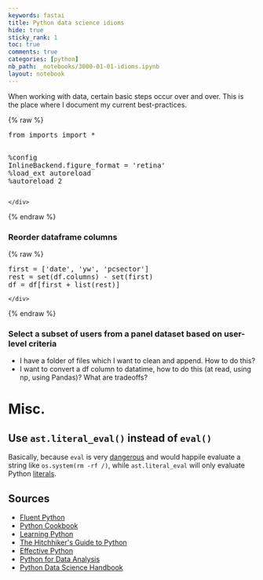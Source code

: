 ```yaml
---
keywords: fastai
title: Python data science idioms
hide: true
sticky_rank: 1
toc: true
comments: true
categories: [python]
nb_path: _notebooks/3000-01-01-idioms.ipynb
layout: notebook
---
```


<!--
#################################################
### THIS FILE WAS AUTOGENERATED! DO NOT EDIT! ###
#################################################
# file to edit: _notebooks/3000-01-01-idioms.ipynb
-->

<div class="container" id="notebook-container">
        
<div class="cell border-box-sizing text_cell rendered"><div class="inner_cell">
<div class="text_cell_render border-box-sizing rendered_html">
<p>When working with data, certain basic steps occur over and over. This is the place where I document my current best-practices.</p>

</div>
</div>
</div>
    {% raw %}
    
<div class="cell border-box-sizing code_cell rendered">
<div class="input">

<div class="inner_cell">
    <div class="input_area">
<div class=" highlight hl-ipython3"><pre><span></span><span class="kn">from</span> <span class="nn">imports</span> <span class="kn">import</span> <span class="o">*</span>

<span class="o">%</span><span class="k">config</span> InlineBackend.figure_format = &#39;retina&#39;
<span class="o">%</span><span class="k">load_ext</span> autoreload
<span class="o">%</span><span class="k">autoreload</span> 2
</pre></div>

    </div>
</div>
</div>

</div>
    {% endraw %}

<div class="cell border-box-sizing text_cell rendered"><div class="inner_cell">
<div class="text_cell_render border-box-sizing rendered_html">
<h3 id="Reorder-dataframe-columns">Reorder dataframe columns<a class="anchor-link" href="#Reorder-dataframe-columns"> </a></h3>
</div>
</div>
</div>
    {% raw %}
    
<div class="cell border-box-sizing code_cell rendered">
<div class="input">

<div class="inner_cell">
    <div class="input_area">
<div class=" highlight hl-ipython3"><pre><span></span><span class="n">first</span> <span class="o">=</span> <span class="p">[</span><span class="s1">&#39;date&#39;</span><span class="p">,</span> <span class="s1">&#39;yw&#39;</span><span class="p">,</span> <span class="s1">&#39;pcsector&#39;</span><span class="p">]</span>
<span class="n">rest</span> <span class="o">=</span> <span class="nb">set</span><span class="p">(</span><span class="n">df</span><span class="o">.</span><span class="n">columns</span><span class="p">)</span> <span class="o">-</span> <span class="nb">set</span><span class="p">(</span><span class="n">first</span><span class="p">)</span>
<span class="n">df</span> <span class="o">=</span> <span class="n">df</span><span class="p">[</span><span class="n">first</span> <span class="o">+</span> <span class="nb">list</span><span class="p">(</span><span class="n">rest</span><span class="p">)]</span>
</pre></div>

    </div>
</div>
</div>

</div>
    {% endraw %}

<div class="cell border-box-sizing text_cell rendered"><div class="inner_cell">
<div class="text_cell_render border-box-sizing rendered_html">
<h3 id="Select-a-subset-of-users-from-a-panel-dataset-based-on-user-level-criteria">Select a subset of users from a panel dataset based on user-level criteria<a class="anchor-link" href="#Select-a-subset-of-users-from-a-panel-dataset-based-on-user-level-criteria"> </a></h3>
</div>
</div>
</div>
<div class="cell border-box-sizing text_cell rendered"><div class="inner_cell">
<div class="text_cell_render border-box-sizing rendered_html">
<ul>
<li>I have a folder of files which I want to clean and append. How to do this?</li>
<li>I want to convert a df column to datatime, how to do this (at read, using np, using Pandas)? What are tradeoffs?</li>
</ul>

</div>
</div>
</div>
<div class="cell border-box-sizing text_cell rendered"><div class="inner_cell">
<div class="text_cell_render border-box-sizing rendered_html">
<h1 id="Misc.">Misc.<a class="anchor-link" href="#Misc."> </a></h1>
</div>
</div>
</div>
<div class="cell border-box-sizing text_cell rendered"><div class="inner_cell">
<div class="text_cell_render border-box-sizing rendered_html">
<h2 id="Use-ast.literal_eval()-instead-of-eval()">Use <code>ast.literal_eval()</code> instead of <code>eval()</code><a class="anchor-link" href="#Use-ast.literal_eval()-instead-of-eval()"> </a></h2>
</div>
</div>
</div>
<div class="cell border-box-sizing text_cell rendered"><div class="inner_cell">
<div class="text_cell_render border-box-sizing rendered_html">
<p>Basically, because <code>eval</code> is very <a href="https://nedbatchelder.com/blog/201206/eval_really_is_dangerous.html">dangerous</a> and would happile evaluate a string like <code>os.system(rm -rf /)</code>, while <code>ast.literal_eval</code> will only evaluate Python <a href="https://docs.python.org/3/library/ast.html#ast.literal_eval">literals</a>.</p>

</div>
</div>
</div>
<div class="cell border-box-sizing text_cell rendered"><div class="inner_cell">
<div class="text_cell_render border-box-sizing rendered_html">
<h2 id="Sources">Sources<a class="anchor-link" href="#Sources"> </a></h2><ul>
<li><a href="https://www.oreilly.com/library/view/fluent-python/9781491946237/">Fluent Python</a></li>
<li><a href="https://www.oreilly.com/library/view/python-cookbook-3rd/9781449357337/">Python Cookbook</a></li>
<li><a href="https://www.oreilly.com/library/view/learning-python-5th/9781449355722/">Learning Python</a></li>
<li><a href="https://docs.python-guide.org/writing/structure/">The Hitchhiker's Guide to Python</a></li>
<li><a href="https://effectivepython.com">Effective Python</a></li>
<li><a href="https://www.oreilly.com/library/view/python-for-data/9781491957653/">Python for Data Analysis</a></li>
<li><a href="https://www.oreilly.com/library/view/python-data-science/9781491912126/">Python Data Science Handbook</a></li>
</ul>

</div>
</div>
</div>
</div>
 

